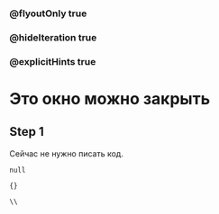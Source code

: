 ### @flyoutOnly true
### @hideIteration true
### @explicitHints true

# Это окно можно закрыть

## Step 1
Сейчас не нужно писать код.

```ghost
null
```
```template
{}
```

```package
\\
```